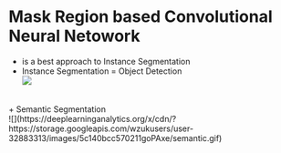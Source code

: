 # Mask Region based Convolutional Neural Netowork
- is  a best approach to Instance Segmentation
- Instance Segmentation = Object Detection
<br>![](https://cdn-images-1.medium.com/max/1600/1*0T9gJQre00Mol0B1ATaHdA.gif) 
<br>
 + Semantic Segmentation
 <br> ![](https://deeplearninganalytics.org/x/cdn/?https://storage.googleapis.com/wzukusers/user-32883313/images/5c140bcc570211goPAxe/semantic.gif)

